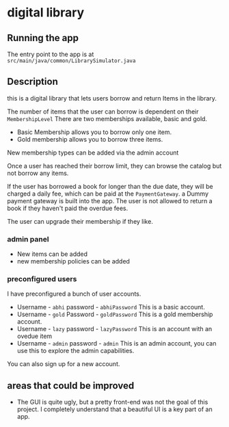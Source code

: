 # digital library

## Running the app

The entry point to the app is at
`src/main/java/common/LibrarySimulator.java`

## Description
this is a digital library that lets users borrow and return Items in the library.

The number of items that the user can borrow is dependent on their `MembershipLevel` There are two memberships available, basic and gold. 

* Basic Membership allows you to borrow only one item.
* Gold membership allows you to borrow three items.

New membership types can be added via the admin account

Once a user has reached their borrow limit, they can browse the catalog but not borrow any items. 

If the user has borrowed a book for longer than the due date, they will be charged a daily fee, which can be paid at the `PaymentGateway`. a Dummy payment gateway is built into the app. The user is not allowed to return a book if they haven't paid the overdue fees.

The user can upgrade their membership if they like.

### admin panel
* New items can be added
* new membership policies can be added

### preconfigured users
I have preconfigured a bunch of user accounts.

* Username - `abhi` password - `abhiPassword` This is a basic account.
* Username - `gold` Password - `goldPassword` This is a gold membership account.
* Username - `lazy` password - `lazyPassword` This is an account with an ovedue item
* Username - `admin` password - `admin` This is an admin account, you can use this to explore the admin capabilities.

You can also sign up for a new account.

## areas that could be improved
* The GUI is quite ugly, but a pretty front-end was not the goal of this project. I completely understand that a beautiful UI is a key part of an app.

